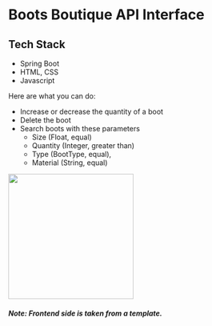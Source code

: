 # Boots Boutique API Interface

## Tech Stack

 - Spring Boot
 - HTML, CSS
 - Javascript

Here are what you can do:
- Increase or decrease the quantity of a boot
- Delete the boot
- Search boots with these parameters
  - Size (Float, equal)
  - Quantity (Integer, greater than)
  - Type (BootType, equal), 
  - Material (String, equal)

 
<img src="https://user-images.githubusercontent.com/21241545/131887528-87857f0f-ef0e-41ad-b8c5-2b8135c092a7.png" width="250">


##### Note: Frontend side is taken from a template.



